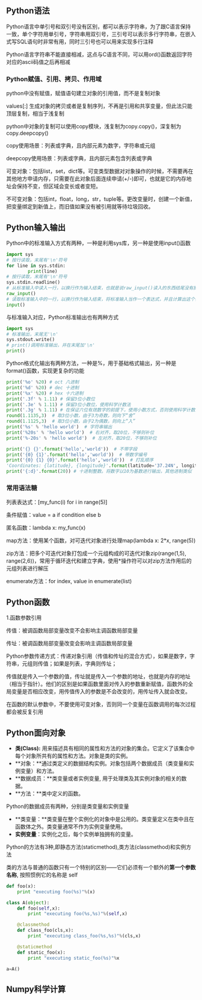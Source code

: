 ## Python语法

Python语言中单引号和双引号没有区别，都可以表示字符串，为了跟C语言保持一致，单个字符用单引号，字符串用双引号，三引号可以表示多行字符串，在嵌入式写SQL语句时非常有用，同时三引号也可以用来实现多行注释

Python语言字符串不能直接相减，这点与C语言不同，可以用ord()函数返回字符对应的ascii码值之后再相减

### Python赋值、引用、拷贝、作用域

python中没有赋值，赋值语句建立对象的引用值，而不是复制对象

values[:]  生成对象的拷贝或者是复制序列，不再是引用和共享变量，但此法只能顶层复制，相当于浅复制

python中对象的复制可以使用copy模块，浅复制为copy.copy()，深复制为copy.deepcopy()

copy使用场景：列表或字典，且内部元素为数字，字符串或元组

deepcopy使用场景：列表或字典，且内部元素包含列表或字典

可变对象：包括list，set，dict等。可变类型数据对对象操作的时候，不需要再在其他地方申请内存，只需要在此对象后面连续申请(+/-)即可，也就是它的内存地址会保持不变，但区域会变长或者变短。

不可变对象：包括int，float，long，str，tuple等。更改变量时，创建一个新值，把变量绑定到新值上，而旧值如果没有被引用就等待垃圾回收。

## Python输入输出

Python中的标准输入方式有两种，一种是利用sys库，另一种是使用input()函数

```python
import sys
# 按行读取，末尾有'\n'符号
for line in sys.stdin:
		print(line)
# 按行读取，末尾有'\n'符号
sys.stdin.readline()
# 从标准输入中读入一行，以换行作为输入结束，也就是说raw_input()读入的东西结尾没有换行符'\n'，并且默认为字符串格式
raw_input()
# 读取标准输入中的一行，以换行作为输入结束，将标准输入当作一个表达式，并且计算出这个表达式的值
input()
```

与标准输入对应，Python标准输出也有两种方式

```python
import sys
# 标准输出，末尾无'\n'
sys.stdout.write()
# print()调用标准输出，并在末尾加'\n'
print()
```

Python格式化输出有两种方法，一种是%，用于基础格式输出，另一种是format()函数，实现更复杂的功能

```python
print('%o' %20) # oct 八进制
print('%d' %20) # dec 十进制
print('%x' %20) # hex 十六进制
print('.3f' % 1.11) # 保留3位小数位
print('.3e' % 1.11) # 保留3位小数位，使用科学计数法
print('.3g' % 1.11) # 在保证六位有效数字的前提下，使用小数方式，否则使用科学计数法
round(1.1135,3)  # 取3位小数，由于3为奇数，则向下“舍”
round(1.1125,3)  # 取3位小数，由于2为偶数，则向上“入”
print('%s' % 'hello world')  # 字符串输出
print('%20s' % 'hello world')  # 右对齐，取20位，不够则补位
print('%-20s' % 'hello world')  # 左对齐，取20位，不够则补位

print('{} {}'.format('hello','world'))  # 不带字段
print('{0} {1}'.format('hello','world'))  # 带数字编号
print('{0} {1} {0}'.format('hello','world'))  # 打乱顺序
'Coordinates: {latitude}, {longitude}'.format(latitude='37.24N', longitude='-115.81W') # 通过位置匹配
print('{:d}'.format(20)) # 十进制整数。将数字以10为基数进行输出，其他进制类似
```

### 常用语法糖

列表表达式：[my_func(i) for i in range(5)]

条件赋值：value = a if condition else b

匿名函数：lambda x: my_func(x)

map方法：使用某个函数，对可迭代对象进行处理map(lambda x: 2*x, range(5))

zip方法：把多个可迭代对象打包成一个元组构成的可迭代对象zip(range(1,5), range(2,6))，常用于循环迭代和建立字典，使用*操作符可以对zip方法作用后的元组列表进行解压

enumerate方法：for index, value in enumerate(list)

## Python函数

1.函数参数引用

传值：被调函数局部变量改变不会影响主调函数局部变量

传址：被调函数局部变量改变会影响主调函数局部变量

Python参数传递方式：传递对象引用（传值和传址的混合方式），如果是数字，字符串，元组则传值；如果是列表，字典则传址；

传值就是传入一个参数的值，传址就是传入一个参数的地址，也就是内存的地址（相当于指针）。他们的区别是如果函数里面对传入的参数重新赋值，函数外的全局变量是否相应改变，用传值传入的参数是不会改变的，用传址传入就会改变。

在函数的默认参数中，不要使用可变对象，否则同一个变量在函数调用的每次过程都会被反复引用

## Python面向对象

- **类(Class):** 用来描述具有相同的属性和方法的对象的集合。它定义了该集合中每个对象所共有的属性和方法。对象是类的实例。
- **对象：**通过类定义的数据结构实例。对象包括两个数据成员（类变量和实例变量）和方法。
- **数据成员：**类变量或者实例变量, 用于处理类及其实例对象的相关的数据。
- **方法：**类中定义的函数。

Python的数据成员有两种，分别是类变量和实例变量

- **类变量：**类变量在整个实例化的对象中是公用的。类变量定义在类中且在函数体之外。类变量通常不作为实例变量使用。
- **实例变量**：实例化之后，每个实例单独拥有的变量。

Python的方法有3种,即静态方法(staticmethod),类方法(classmethod)和实例方法

类的方法与普通的函数只有一个特别的区别——它们必须有一个额外的**第一个参数名称**, 按照惯例它的名称是 self

```python
def foo(x):
    print "executing foo(%s)"%(x)

class A(object):
    def foo(self,x):
        print "executing foo(%s,%s)"%(self,x)

    @classmethod
    def class_foo(cls,x):
        print "executing class_foo(%s,%s)"%(cls,x)

    @staticmethod
    def static_foo(x):
        print "executing static_foo(%s)"%x

a=A()
```

## Numpy科学计算

